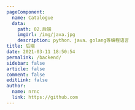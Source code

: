 ```yaml
---
pageComponent:
  name: Catalogue
  data:
    path: 02.后端
    imgUrl: /img/java.jpg
    description: python、java、golang等编程语言
title: 后端
date: 2021-03-11 18:50:54
permalink: /backend/
sidebar: false
article: false
comment: false
editLink: false
author:
  name: nrnc
  link: https://github.com
---
```


